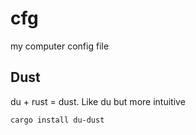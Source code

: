 # cfg

my computer config file

## Dust

du + rust = dust. Like du but more intuitive

```bash
cargo install du-dust
```
